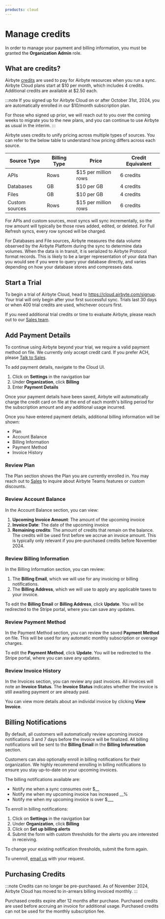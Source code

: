 ```yaml
---
products: cloud
---
```


# Manage credits

In order to manage your payment and billing information, you must be granted the **Organization Admin** role.

## What are credits?

Airbyte [credits](https://airbyte.com/pricing) are used to pay for Airbyte resources when you run a sync. Airbyte Cloud plans start at $10 per month, which includes 4 credits. Additional credits are available at $2.50 each.

:::note
If you signed up for Airbyte Cloud on or after October 31st, 2024, you are automatically enrolled in our $10/month subscription plan.

For those who signed up prior, we will reach out to you over the coming weeks to migrate you to the new plans, and you can continue to use Airbyte as usual in the interim.
:::

Airbyte uses credits to unify pricing across multiple types of sources. You can refer to the below table to understand how pricing differs across each source.

| Source Type    | Billing Type | Price                | Credit Equivalent |
| -------------- | ------------ | -------------------- | ----------------- |
| APIs           | Rows         | $15 per million rows | 6 credits         |
| Databases      | GB           | $10 per GB           | 4 credits         |
| Files          | GB           | $10 per GB           | 4 credits         |
| Custom sources | Rows         | $15 per million rows | 6 credits         |

For APIs and custom sources, most syncs will sync incrementally, so the row amount will typically be those rows added, edited, or deleted. For Full Refresh syncs, every row synced will be charged.

For Databases and File sources, Airbyte measures the data volume observed by the Airbyte Platform during the sync to determine data volumes. When the data is in transit, it is serialized to Airbyte Protocol format records. This is likely to be a larger representation of your data than you would see if you were to query your database directly, and varies depending on how your database stores and compresses data.

## Start a Trial

To begin a trial of Airbyte Cloud, head to https://cloud.airbyte.com/signup. Your trial will only begin after your first successful sync. Trials last 30 days or when 400 trial credits are used, whichever occurs first.

If you need additional trial credits or time to evaluate Airbyte, please reach out to our [Sales team](https://airbyte.com/company/talk-to-sales).

## Add Payment Details

To continue using Airbyte beyond your trial, we require a valid payment method on file. We currently only accept credit card. If you prefer ACH, please [Talk to Sales](https://airbyte.com/company/talk-to-sales).

To add payment details, navigate to the Cloud UI.

1. Click on **Settings** in the navigation bar
2. Under **Organization**, click **Billing**
3. Enter **Payment Details**

Once your payment details have been saved, Airbyte will automatically charge the credit card on file at the end of each month's billing period for the subscription amount and any additional usage incurred.

Once you have entered payment details, additional billing information will be shown:

- Plan
- Account Balance
- Billing Information
- Payment Method
- Invoice History

### Review Plan

The Plan section shows the Plan you are currently enrolled in. You may reach out to [Sales](https://airbyte.com/company/talk-to-sales) to inquire about Airbyte Teams features or custom discounts.

### Review Account Balance

In the Account Balance section, you can view:

1. **Upcoming Invoice Amount**: The amount of the upcoming invoice
2. **Invoice Date**: The date of the upcoming invoice
3. **Remaining credits**: The amount of credits that remain on the balance. The credits will be used first before we accrue an invoice amount. This is typically only relevant if you pre-purchased credits before November 2024.

### Review Billing Information

In the Billing Information section, you can review:

1. The **Billing Email**, which we will use for any invoicing or billing notifications.
2. The **Billing Address**, which we will use to apply any applicable taxes to your invoice.

To edit the **Billing Email** or **Billing Address**, click **Update**. You will be redirected to the Stripe portal, where you can save any updates.

### Review Payment Method

In the Payment Method section, you can review the saved **Payment Method** on file. This will be used for any automatic monthly subscription or overage charges.

To edit the **Payment Method**, click **Update**. You will be redirected to the Stripe portal, where you can save any updates.

### Review Invoice History

In the Invoices section, you can review any past invoices. All invoices will note an **Invoice Status**. The **Invoice Status** indicates whether the invoice is still awaiting payment or are already paid.

You can view more details about an individal invoice by clicking **View Invoice**.

## Billing Notifications

By default, all customers will automatically review upcoming invoice notifications 3 and 7 days before the invoice will be finalized. All billing notifications will be sent to the **Billing Email** in the **Billing Information** section.

Customers can also optionally enroll in billing notifications for their organization. We highly recommend enrolling in billing notifications to ensure you stay up-to-date on your upcoming invoices.

The billing notifications available are:

- Notify me when a sync consumes over $\_\_
- Notify me when my upcoming invoice has increased \_\_%
- Notify me when my upcoming invoice is over $\_\_\_

To enroll in billing notifications:

1. Click on **Settings** in the navigation bar
2. Under **Organization**, click **Billing**
3. Click on **Set up billing alerts**
4. Submit the form with custom thresholds for the alerts you are interested in receiving.

To change your existing notification thresholds, submit the form again.

To unenroll, [email us](mailto:billing@airbyte.io) with your request.

## Purchasing Credits

:::note
Credits can no longer be pre-purchased. As of November 2024, Airbyte Cloud has moved to in-arrears billing invoiced monthly.
:::

Purchased credits expire after 12 months after purchase. Purchased credits are used before accruing an invoice for additional usage. Purchased credits can not be used for the monthly subscription fee.
